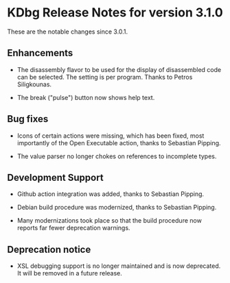 KDbg Release Notes for version 3.1.0
====================================

These are the notable changes since 3.0.1.

Enhancements
------------

- The disassembly flavor to be used for the display of disassembled code
  can be selected. The setting is per program.
  Thanks to Petros Siligkounas.

- The break ("pulse") button now shows help text.

Bug fixes
---------

- Icons of certain actions were missing, which has been fixed, most
  importantly of the Open Executable action, thanks to  Sebastian Pipping.

- The value parser no longer chokes on references to incomplete types.

Development Support
-------------------

- Github action integration was added, thanks to Sebastian Pipping.

- Debian build procedure was modernized, thanks to Sebastian Pipping.

- Many modernizations took place so that the build procedure now
  reports far fewer deprecation warnings.

Deprecation notice
------------------

- XSL debugging support is no longer maintained and is now deprecated.
  It will be removed in a future release.
